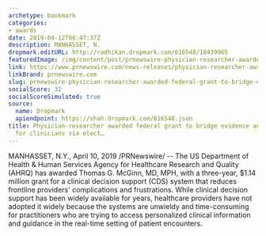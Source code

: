 ```yaml
---
archetype: bookmark
categories:
- awards
date: 2019-04-12T06:47:37Z
description: MANHASSET, N.
dropmark.editURL: http://radhikan.dropmark.com/616548/18439965
featuredImage: /img/content/post/prnewswire-physician-researcher-awarded-federal-grant-to-bridge-evidence-and-practice-for-clinicians-via-elect.jpg
link: https://www.prnewswire.com/news-releases/physician-researcher-awarded-federal-grant-to-bridge-evidence-and-practice-for-clinicians-via-electronic-medical-record-300829937.html
linkBrand: prnewswire.com
slug: prnewswire-physician-researcher-awarded-federal-grant-to-bridge-evidence-and-practice-for-clinicians-via-elect
socialScore: 32
socialScoreSimulated: true
source:
  name: Dropmark
  apiendpoint: https://shah.dropmark.com/616548.json
title: Physician-researcher awarded federal grant to bridge evidence and practice
  for clinicians via elect…
---
```

MANHASSET, N.Y., April 10, 2019 /PRNewswire/ -- The US Department of Health & Human Services Agency for Healthcare Research and Quality (AHRQ) has awarded Thomas G. McGinn, MD, MPH, with a three-year, $1.14 million grant for a clinical decision support (CDS) system that reduces frontline providers' complications and frustrations. While clinical decision support has been widely available for years, healthcare providers have not adopted it widely because the systems are unwieldy and time-consuming for practitioners who are trying to access personalized clinical information and guidance in the real-time setting of patient encounters.

